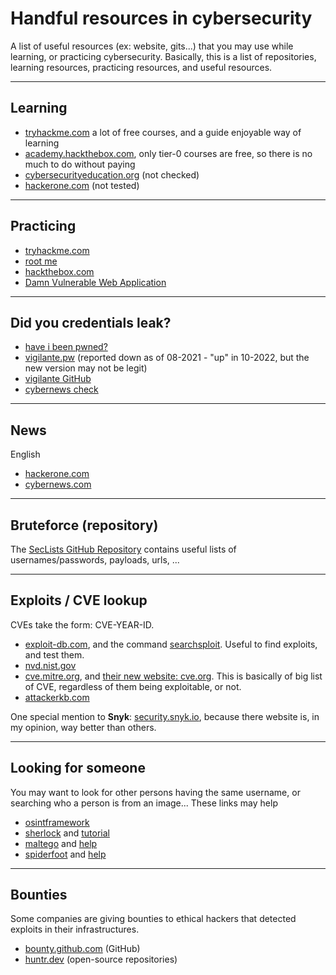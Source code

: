 # Handful resources in cybersecurity

A list of useful resources (ex: website, gits...) that you may use while learning, or practicing cybersecurity. Basically, this is a list of repositories, learning resources, practicing resources, and useful resources.

<hr class="sl">

## Learning

* [tryhackme.com](https://tryhackme.com/) a lot of free courses, and a guide enjoyable way of learning
* [academy.hackthebox.com](https://academy.hackthebox.com/catalogue), only tier-0 courses are free, so there is no much to do without paying
* [cybersecurityeducation.org](https://www.cybersecurityeducation.org/) (not checked)
* [hackerone.com](https://www.hackerone.com/hackers) (not tested)

<hr class="sr">

## Practicing

* [tryhackme.com](https://tryhackme.com/)
* [root me](https://www.root-me.org/)
* [hackthebox.com](https://hackthebox.com/)
* [Damn Vulnerable Web Application](https://dvwa.co.uk/)

<hr class="sl">

## Did you credentials leak?

* [have i been pwned?](https://haveibeenpwned.com/)
* [vigilante.pw](https://vigilante.pw/) (reported down as of 08-2021 - "up" in 10-2022, but the new version may not be legit)
* [vigilante GitHub](https://github.com/wedataintelligence/Vigilante.pw/blob/master/data.csv)
* [cybernews check](https://cybernews.com/personal-data-leak-check/)

<hr class="sr">

## News

English

* [hackerone.com](https://www.hackerone.com/resources)
* [cybernews.com](https://cybernews.com/news/)

<hr class="sr">

## Bruteforce  (repository)

The [SecLists GitHub Repository](https://github.com/danielmiessler/SecLists/) contains useful lists of usernames/passwords, payloads, urls, ...

<hr class="sl">

## Exploits / CVE lookup

CVEs take the form: CVE-YEAR-ID.

* [exploit-db.com](https://www.exploit-db.com/), and the command [searchsploit](https://github.com/offensive-security/exploitdb). Useful to find exploits, and test them.
* [nvd.nist.gov](https://nvd.nist.gov/vuln/search/results?form_type=Basic&results_type=overview&search_type=all)
* [cve.mitre.org](https://cve.mitre.org/cve/), and [their new website: cve.org](https://www.cve.org/). This is basically of big list of CVE, regardless of them being exploitable, or not.
* [attackerkb.com](https://attackerkb.com/)

One special mention to **Snyk**: [security.snyk.io](https://security.snyk.io/), because there website is, in my opinion, way better than others.

<hr class="sr">

## Looking for someone

You may want to look for other persons having the same  username, or searching who a person is from an image... These links may help

* [osintframework](https://osintframework.com/)
* [sherlock](https://sherlock-project.github.io/) and [tutorial](https://www.geeksforgeeks.org/sherlock-hunt-username-on-social-media-kali-linux-tool/)
* [maltego](https://www.maltego.com/) and [help](https://en.kali.tools/?p=24)
* [spiderfoot](https://www.spiderfoot.net/) and [help](https://www.hackingloops.com/spiderfoot/)

<hr class="sl">

## Bounties

Some companies are giving bounties to ethical hackers that detected exploits in their infrastructures.

* [bounty.github.com](https://bounty.github.com/) (GitHub)
* [huntr.dev](https://huntr.dev/) (open-source repositories)